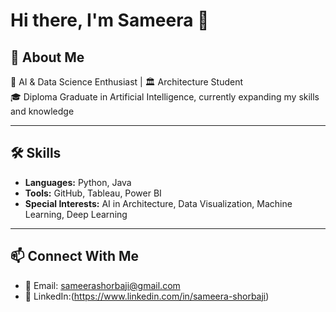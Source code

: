 # Hi there, I'm Sameera 👋

## 🚀 About Me
🤖 AI & Data Science Enthusiast | 🏛 Architecture Student  
🎓 Diploma Graduate in Artificial Intelligence, currently expanding my skills and knowledge  

---

## 🛠 Skills
- **Languages:** Python, Java  
- **Tools:** GitHub, Tableau, Power BI  
- **Special Interests:** AI in Architecture, Data Visualization, Machine Learning, Deep Learning

---

## 📫 Connect With Me
- 📧 Email: sameerashorbaji@gmail.com 
- 💼 LinkedIn:(https://www.linkedin.com/in/sameera-shorbaji)  
